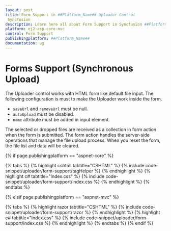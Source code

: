 ```yaml
---
layout: post
title: Form Support in ##Platform_Name## Uploader Control 
 Syncfusion
description: Learn here all about Form Support in Syncfusion ##Platform_Name## Uploader component of Syncfusion Essential JS 2 and more.
platform: ej2-asp-core-mvc
control: Form Support
publishingplatform: ##Platform_Name##
documentation: ug
---
```



# Forms Support (Synchronous Upload)

The Uploader control works with HTML form like default file input. The following configuration is must to make the Uploader work inside the form.

* `saveUrl` and `removeUrl` must be null.
* `autoUpload` must be disabled.
* `name` attribute must be added in input element.

The selected or dropped files are received as a collection in form action when the form is submitted. The form action handles the server-side operations that manage the file upload process. When you reset the form, the file list and data will be cleared.

{% if page.publishingplatform == "aspnet-core" %}

{% tabs %}
{% highlight cshtml tabtitle="CSHTML" %}
{% include code-snippet/uploader/form-support/tagHelper %}
{% endhighlight %}
{% highlight c# tabtitle="Index.css" %}
{% include code-snippet/uploader/form-support/index.css %}
{% endhighlight %}
{% endtabs %}

{% elsif page.publishingplatform == "aspnet-mvc" %}

{% tabs %}
{% highlight razor tabtitle="CSHTML" %}
{% include code-snippet/uploader/form-support/razor %}
{% endhighlight %}
{% highlight c# tabtitle="Index.css" %}
{% include code-snippet/uploader/form-support/index.css %}
{% endhighlight %}
{% endtabs %}
{% endif %}


